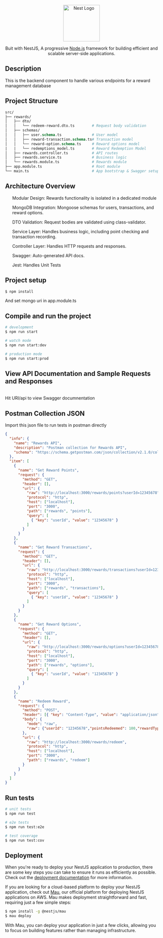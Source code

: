 <p align="center">
  <a href="http://nestjs.com/" target="blank"><img src="https://nestjs.com/img/logo-small.svg" width="120" alt="Nest Logo" /></a>
</p>

[circleci-image]: https://img.shields.io/circleci/build/github/nestjs/nest/master?token=abc123def456
[circleci-url]: https://circleci.com/gh/nestjs/nest

  <p align="center"> Buit with NestJS, A progressive <a href="http://nodejs.org" target="_blank">Node.js</a> framework for building efficient and scalable server-side applications.</p>
  
  <!--[![Backers on Open Collective](https://opencollective.com/nest/backers/badge.svg)](https://opencollective.com/nest#backer)
  [![Sponsors on Open Collective](https://opencollective.com/nest/sponsors/badge.svg)](https://opencollective.com/nest#sponsor)-->

## Description

This is the backend component to handle various endpoints for a reward management database

## Project Structure
```graphql 
src/
├── rewards/
│   ├── dto/
│   │   └── redeem-reward.dto.ts        # Request body validation
│   ├── schemas/
│   │   ├── user.schema.ts              # User model
│   │   ├── reward-transaction.schema.ts# Transaction model
│   │   └── reward-option.schema.ts     # Reward options model
|   |   └── redemptions_model.ts        # Reward Redemption Model
│   ├── rewards.controller.ts           # API routes
│   ├── rewards.service.ts              # Business logic
│   └── rewards.module.ts               # Rewards module
├── app.module.ts                       # Root module
└── main.ts                             # App bootstrap & Swagger setup

```
## Architecture Overview 
<ul>Modular Design: Rewards functionality is isolated in a dedicated module</ul>
<ul>MongoDB Integration: Mongoose schemas for users, transactions, and reward options.</ul>
<ul>DTO Validation: Request bodies are validated using class-validator.</ul>
<ul>Service Layer: Handles business logic, including point checking and transaction recording.</ul>
<ul>Controller Layer: Handles HTTP requests and responses.</ul>
<ul>Swagger: Auto-generated API docs.</ul>
<ul>Jest: Handles Unit Tests</ul>

## Project setup

```bash
$ npm install
```
And set mongo uri in app.module.ts

## Compile and run the project

```bash
# development
$ npm run start

# watch mode
$ npm run start:dev

# production mode
$ npm run start:prod
```
## View API Documentation and Sample Requests and Responses
<br> Hit URI/api  to view Swagger documnentation <br>

## Postman Collection JSON
Import this json file to run tests in postman directly 
```json
{
  "info": {
    "name": "Rewards API",
    "description": "Postman collection for Rewards API",
    "schema": "https://schema.getpostman.com/json/collection/v2.1.0/collection.json"
  },
  "item": [
    {
      "name": "Get Reward Points",
      "request": {
        "method": "GET",
        "header": [],
        "url": {
          "raw": "http://localhost:3000/rewards/points?userId=12345678",
          "protocol": "http",
          "host": ["localhost"],
          "port": "3000",
          "path": ["rewards", "points"],
          "query": [
            { "key": "userId", "value": "12345678" }
          ]
        }
      }
    },
    {
      "name": "Get Reward Transactions",
      "request": {
        "method": "GET",
        "header": [],
        "url": {
          "raw": "http://localhost:3000/rewards/transactions?userId=12345678",
          "protocol": "http",
          "host": ["localhost"],
          "port": "3000",
          "path": ["rewards", "transactions"],
          "query": [
            { "key": "userId", "value": "12345678" }
          ]
        }
      }
    },
    {
      "name": "Get Reward Options",
      "request": {
        "method": "GET",
        "header": [],
        "url": {
          "raw": "http://localhost:3000/rewards/options?userId=12345678",
          "protocol": "http",
          "host": ["localhost"],
          "port": "3000",
          "path": ["rewards", "options"],
          "query": [
            { "key": "userId", "value": "12345678" }
          ]
        }
      }
    },
    {
      "name": "Redeem Reward",
      "request": {
        "method": "POST",
        "header": [{ "key": "Content-Type", "value": "application/json" }],
        "body": {
          "mode": "raw",
          "raw": {"userId": "12345678","pointsRedeemed": 100,"rewardType": "voucher"}
        },
        "url": {
          "raw": "http://localhost:3000/rewards/redeem",
          "protocol": "http",
          "host": ["localhost"],
          "port": "3000",
          "path": ["rewards", "redeem"]
        }
      }
    }
  ]
}

```
## Run tests

```bash
# unit tests
$ npm run test

# e2e tests
$ npm run test:e2e

# test coverage
$ npm run test:cov
```

## Deployment

When you're ready to deploy your NestJS application to production, there are some key steps you can take to ensure it runs as efficiently as possible. Check out the [deployment documentation](https://docs.nestjs.com/deployment) for more information.

If you are looking for a cloud-based platform to deploy your NestJS application, check out [Mau](https://mau.nestjs.com), our official platform for deploying NestJS applications on AWS. Mau makes deployment straightforward and fast, requiring just a few simple steps:

```bash
$ npm install -g @nestjs/mau
$ mau deploy
```

With Mau, you can deploy your application in just a few clicks, allowing you to focus on building features rather than managing infrastructure.




